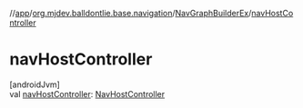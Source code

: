 //[app](../../../index.md)/[org.mjdev.balldontlie.base.navigation](../index.md)/[NavGraphBuilderEx](index.md)/[navHostController](nav-host-controller.md)

# navHostController

[androidJvm]\
val [navHostController](nav-host-controller.md): [NavHostController](https://developer.android.com/reference/kotlin/androidx/navigation/NavHostController.html)

